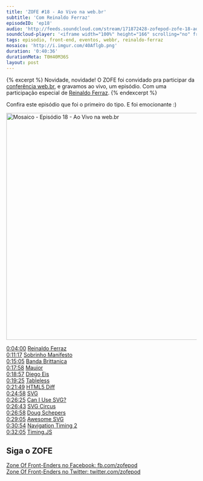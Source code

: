 ```yaml
---
title: 'ZOFE #18 - Ao Vivo na web.br'
subtitle: 'Com Reinaldo Ferraz'
episodeID: 'ep18'
audio: 'http://feeds.soundcloud.com/stream/171872428-zofepod-zofe-18-ao-vivo-na-webbr.m4a'
soundcloud-player: '<iframe width="100%" height="166" scrolling="no" frameborder="no" src="https://w.soundcloud.com/player/?url=https%3A//api.soundcloud.com/tracks/171872428%3Fsecret_token%3Ds-lwcFc&amp;color=ff5500&amp;auto_play=false&amp;hide_related=true&amp;show_comments=true&amp;show_user=true&amp;show_reposts=false"></iframe>'
tags: episodio, front-end, eventos, webbr, reinaldo-ferraz
mosaico: 'http://i.imgur.com/40Aflgb.png'
duration: '0:40:36'
durationMeta: T0H40M36S
layout: post
---
```


{% excerpt %}
Novidade, novidade! O ZOFE foi convidado pra participar da [conferência web.br](http://conferenciaweb.w3c.br/), e gravamos ao vivo, um episódio. Com uma participação especial de [Reinaldo Ferraz](https://twitter.com/reinaldoferraz).
{% endexcerpt %}

Confira este episódio que foi o primeiro do tipo. E foi emocionante :)

<img title="Capa do Episódio 18 - Ao Vivo na web.br" src="http://i.imgur.com/40Aflgb.png" class="mosaico" alt="Mosaico - Episódio 18 - Ao Vivo na web.br" width="600" height="600">


[0:04:00](#t=0:04:00) [Reinaldo Ferraz](https://twitter.com/reinaldoferraz)<br>
[0:11:17](#t=0:11:17) [Sobrinho Manifesto](https://github.com/braziljs/sobrinho-manifesto)<br>
[0:15:05](#t=0:15:05) [Banda Brittanica](http://bandabrittanica.com/)<br>
[0:17:58](#t=0:17:58) [Maujor](https://twitter.com/maujor)<br>
[0:18:57](#t=0:18:57) [Diego Eis](https://twitter.com/diegoeis)<br>
[0:19:25](#t=0:19:25) [Tableless](http://tableless.com.br/)<br>
[0:21:49](#t=0:21:49) [HTML5 Diff](http://www.w3.org/TR/html5-diff/)<br>
[0:24:58](#t=0:24:58) [SVG](http://www.w3.org/Graphics/SVG/)<br>
[0:26:25](#t=0:26:25) [Can I Use SVG?](http://caniuse.com/#search=svg)<br>
[0:26:43](#t=0:26:43) [SVG Circus](http://svgcircus.com/)<br>
[0:26:58](#t=0:26:58) [Doug Schepers](https://twitter.com/shepazu)<br>
[0:29:05](#t=0:29:05) [Awesome SVG](https://github.com/willianjusten/awesome-svg)<br>
[0:30:54](#t=0:30:54) [Navigation Timing 2](http://www.w3.org/TR/navigation-timing-2/)<br>
[0:32:05](#t=0:32:05) [Timing.JS](https://github.com/addyosmani/timing.js)<br>


## Siga o ZOFE

[Zone Of Front-Enders no Facebook: fb.com/zofepod](http://fb.com/zofepod/ "ZOFE no Facebook: fb.com/zofepod")<br>
[Zone Of Front-Enders no Twitter: twitter.com/zofepod](http://twitter.com/zofepod/ "ZOFE no Twitter")<br>
